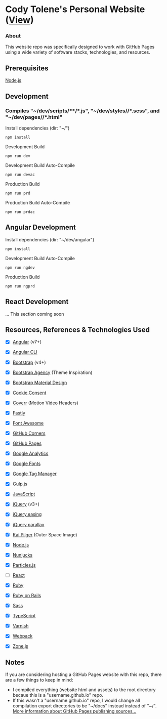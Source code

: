 # Cody Tolene's Personal Website ([View](https://www.codytolene.com))
### About
This website repo was specifically designed to work with GitHub Pages using a wide variety of software stacks, technologies, and resources. 



## Prerequisites
[Node.js](https://nodejs.org/en/)



## Development
### Compiles "~/dev/scripts/**/*.js", "~/dev/styles/**/*.scss", and "~/dev/pages/**/*.html"
Install dependencies (dir: "~/")
```
npm install
```
Development Build
```
npm run dev
```
Development Build Auto-Compile
```
npm run devac
```
Production Build
```
npm run prd
```
Production Build Auto-Compile
```
npm run prdac
```



## Angular Development
Install dependencies (dir: "~/dev/angular")
```
npm install
```
Development Build Auto-Compile
```
npm run ngdev
```
Production Build
```
npm run ngprd
```



## React Development
... This section coming soon



## Resources, References & Technologies Used
- [x] [Angular](https://angular.io/) (v7+)
- [x] [Angular CLI](https://cli.angular.io/)
- [x] [Bootstrap](https://getbootstrap.com/) (v4+)
- [x] [Bootstrap Agency](https://github.com/BlackrockDigital/startbootstrap-agency) (Theme Inspiration)
- [x] [Bootstrap Material Design](https://github.com/mdbootstrap/bootstrap-material-design)
- [x] [Cookie Consent](https://github.com/insites/cookieconsent)
- [x] [Coverr](https://coverr.co) (Motion Video Headers)
- [x] [Fastly](https://www.fastly.com/)
- [x] [Font Awesome](https://fontawesome.com/)
- [x] [GitHub Corners](https://github.com/tholman/github-corners)
- [x] [GitHub Pages](https://pages.github.com/)
- [x] [Google Analytics](https://analytics.google.com/analytics/web/)
- [x] [Google Fonts](https://fonts.google.com/)
- [x] [Google Tag Manager](https://tagmanager.google.com/)
- [x] [Gulp.js](https://gulpjs.com/)
- [x] [JavaScript](https://www.javascript.com/)
- [x] [jQuery](https://jquery.com/) (v3+)
- [x] [jQuery.easing](https://github.com/gdsmith/jquery.easing)
- [x] [jQuery.parallax](https://github.com/pixelcog/parallax.js)
- [x] [Kai Pilger](https://www.pexels.com/@kaip) (Outer Space Image)
- [x] [Node.js](https://nodejs.org/en/)
- [x] [Nunjucks](https://mozilla.github.io/nunjucks/)
- [x] [Particles.js](https://github.com/VincentGarreau/particles.js/)
- [ ] [React](https://reactjs.org/)
- [x] [Ruby](https://www.ruby-lang.org/en/)
- [x] [Ruby on Rails](https://rubyonrails.org/)
- [x] [Sass](https://sass-lang.com/)
- [x] [TypeScript](https://www.typescriptlang.org/)
- [x] [Varnish](http://varnish-cache.org/)
- [x] [Webpack](https://webpack.js.org/)
- [x] [Zone.js](https://github.com/angular/zone.js/)



## Notes
If you are considering hosting a GitHub Pages website with this repo, there are a few things to keep in mind:
- I compiled everything (website html and assets) to the root directory becaue this is a "username.github.io" repo.
- If this wasn't a "username.github.io" repo, I would change all compilation export directories to be "~/docs" instead instead of "~/".
[More information about GitHub Pages publishing sources...](https://help.github.com/en/articles/configuring-a-publishing-source-for-github-pages)

